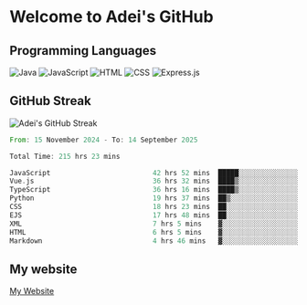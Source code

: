 # Welcome to Adei's GitHub

## Programming Languages
![Java](https://img.shields.io/badge/Java-007396?style=flat-square&logo=java&logoColor=white)
![JavaScript](https://img.shields.io/badge/JavaScript-F7DF1E?style=flat-square&logo=javascript&logoColor=black)
![HTML](https://img.shields.io/badge/HTML-E34F26?style=flat-square&logo=html5&logoColor=white)
![CSS](https://img.shields.io/badge/CSS-1572B6?style=flat-square&logo=css3&logoColor=white)
![Express.js](https://img.shields.io/badge/Express.js-000000?style=flat-square&logo=express&logoColor=white)


## GitHub Streak
![Adei's GitHub Streak](https://github-readme-streak-stats.herokuapp.com/?user=AdeiTamayo&hide_border=true)

<!--START_SECTION:waka-->

```rust
From: 15 November 2024 - To: 14 September 2025

Total Time: 215 hrs 23 mins

JavaScript                         42 hrs 52 mins  █████░░░░░░░░░░░░░░░░░░░░   19.72 %
Vue.js                             36 hrs 32 mins  ████▒░░░░░░░░░░░░░░░░░░░░   16.81 %
TypeScript                         36 hrs 16 mins  ████▒░░░░░░░░░░░░░░░░░░░░   16.68 %
Python                             19 hrs 37 mins  ██▒░░░░░░░░░░░░░░░░░░░░░░   09.02 %
CSS                                18 hrs 23 mins  ██░░░░░░░░░░░░░░░░░░░░░░░   08.46 %
EJS                                17 hrs 48 mins  ██░░░░░░░░░░░░░░░░░░░░░░░   08.19 %
XML                                7 hrs 5 mins    ▓░░░░░░░░░░░░░░░░░░░░░░░░   03.26 %
HTML                               6 hrs 5 mins    ▓░░░░░░░░░░░░░░░░░░░░░░░░   02.80 %
Markdown                           4 hrs 46 mins   ▓░░░░░░░░░░░░░░░░░░░░░░░░   02.20 %
```

<!--END_SECTION:waka-->

## My website
[My Website](https://adei.eus)



